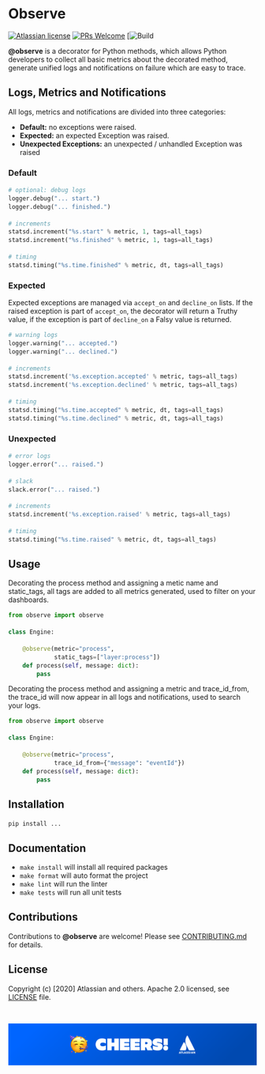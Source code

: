# Observe

[![Atlassian license](https://img.shields.io/badge/license-Apache%202.0-blue.svg?style=flat-square)](LICENSE)
[![PRs Welcome](https://img.shields.io/badge/PRs-welcome-brightgreen.svg?style=flat-square)](CONTRIBUTING.md)
[![Build](https://github.com/atlassian-labs/observe/workflows/ObserveCI/badge.svg)


**@observe** is a decorator for Python methods, which allows Python developers to collect all basic metrics about the decorated method, generate unified logs and notifications on failure which are easy to trace.

## Logs, Metrics and Notifications

All logs, metrics and notifications are divided into three categories:

* **Default:** no exceptions were raised.
* **Expected:** an expected Exception was raised.
* **Unexpected Exceptions:** an unexpected / unhandled Exception was raised

### Default
```python
# optional: debug logs
logger.debug("... start.")
logger.debug("... finished.")

# increments
statsd.increment("%s.start" % metric, 1, tags=all_tags)
statsd.increment("%s.finished" % metric, 1, tags=all_tags)

# timing
statsd.timing("%s.time.finished" % metric, dt, tags=all_tags)
```

### Expected
Expected exceptions are managed via ```accept_on``` and ```decline_on``` lists. If the raised exception is part of `accept_on`, the decorator will return a Truthy value, if the exception is part of `decline_on` a Falsy value is returned.

```python
# warning logs
logger.warning("... accepted.")
logger.warning("... declined.")

# increments
statsd.increment('%s.exception.accepted' % metric, tags=all_tags)
statsd.increment('%s.exception.declined' % metric, tags=all_tags)

# timing
statsd.timing("%s.time.accepted" % metric, dt, tags=all_tags)
statsd.timing("%s.time.declined" % metric, dt, tags=all_tags)
```

### Unexpected
```python
# error logs
logger.error("... raised.")

# slack
slack.error("... raised.")

# increments
statsd.increment('%s.exception.raised' % metric, tags=all_tags)

# timing
statsd.timing("%s.time.raised" % metric, dt, tags=all_tags)
```

## Usage
Decorating the process method and assigning a metic name and static_tags, all tags are added to all metrics generated, used to filter on your dashboards.

```python
from observe import observe

class Engine:

    @observe(metric="process",
             static_tags=["layer:process"])
    def process(self, message: dict):
        pass
```

Decorating the process method and assigning a metric and trace_id_from, the trace_id will now appear in all logs and notifications, used to search your logs.

```python
from observe import observe

class Engine:

    @observe(metric="process",
             trace_id_from={"message": "eventId"})
    def process(self, message: dict):
        pass
```

## Installation

`pip install ...`

## Documentation

* `make install` will install all required packages
* `make format` will auto format the project
* `make lint` will run the linter
* `make tests` will run all unit tests




## Contributions

Contributions to **@observe** are welcome! Please see [CONTRIBUTING.md](CONTRIBUTING.md) for details.

## License

Copyright (c) [2020] Atlassian and others.
Apache 2.0 licensed, see [LICENSE](LICENCE) file.

<br/>

[![With ❤️ from Atlassian](https://raw.githubusercontent.com/atlassian-internal/oss-assets/master/banner-cheers.png)](https://www.atlassian.com)
